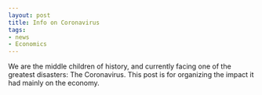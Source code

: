 ```yaml
---
layout: post
title: Info on Coronavirus
tags: 
- news
- Economics
---
```


<script src="https://cdn.mathjax.org/mathjax/latest/MathJax.js?config=TeX-AMS-MML_HTMLorMML" type="text/javascript"></script>


We are the middle children of history, and currently facing one of the greatest disasters: The Coronavirus.
This post is for organizing the impact it had mainly on the economy. 
